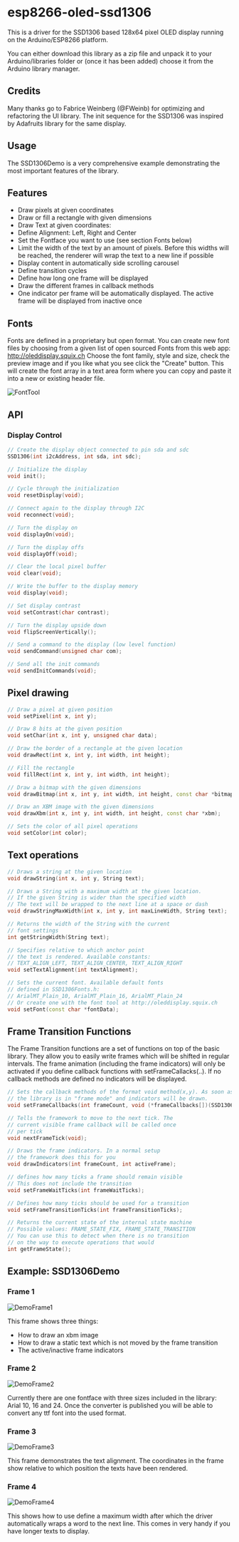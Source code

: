 # esp8266-oled-ssd1306

This is a driver for the SSD1306 based 128x64 pixel OLED display running on the Arduino/ESP8266 platform.

You can either download this library as a zip file and unpack it to your Arduino/libraries folder or (once it has been added) choose it from the Arduino library manager.

## Credits
Many thanks go to Fabrice Weinberg (@FWeinb) for optimizing and refactoring the UI library.
The init sequence for the SSD1306 was inspired by Adafruits library for the same display.

## Usage

The SSD1306Demo is a very comprehensive example demonstrating the most important features of the library.

## Features

* Draw pixels at given coordinates
* Draw or fill a rectangle with given dimensions
* Draw Text at given coordinates:
 * Define Alignment: Left, Right and Center
 * Set the Fontface you want to use (see section Fonts below)
 * Limit the width of the text by an amount of pixels. Before this widths will be reached, the renderer will wrap the text to a new line if possible
* Display content in automatically side scrolling carousel
 * Define transition cycles
 * Define how long one frame will be displayed
 * Draw the different frames in callback methods
 * One indicator per frame will be automatically displayed. The active frame will be displayed from inactive once

## Fonts

Fonts are defined in a proprietary but open format. You can create new font files by choosing from a given list
of open sourced Fonts from this web app: http://oleddisplay.squix.ch
Choose the font family, style and size, check the preview image and if you like what you see click the "Create" button. This will create the font array in a text area form where you can copy and paste it into a new or existing header file.


![FontTool](https://github.com/squix78/esp8266-oled-ssd1306/raw/master/resources/FontTool.png)


## API

### Display Control

```C++
// Create the display object connected to pin sda and sdc
SSD1306(int i2cAddress, int sda, int sdc);

// Initialize the display
void init();

// Cycle through the initialization
void resetDisplay(void);

// Connect again to the display through I2C
void reconnect(void);

// Turn the display on
void displayOn(void);

// Turn the display offs
void displayOff(void);

// Clear the local pixel buffer
void clear(void);

// Write the buffer to the display memory
void display(void);

// Set display contrast
void setContrast(char contrast);

// Turn the display upside down
void flipScreenVertically();

// Send a command to the display (low level function)
void sendCommand(unsigned char com);

// Send all the init commands
void sendInitCommands(void);
```

## Pixel drawing

```C++
// Draw a pixel at given position
void setPixel(int x, int y);

// Draw 8 bits at the given position
void setChar(int x, int y, unsigned char data);

// Draw the border of a rectangle at the given location
void drawRect(int x, int y, int width, int height);

// Fill the rectangle
void fillRect(int x, int y, int width, int height);

// Draw a bitmap with the given dimensions
void drawBitmap(int x, int y, int width, int height, const char *bitmap);

// Draw an XBM image with the given dimensions
void drawXbm(int x, int y, int width, int height, const char *xbm);

// Sets the color of all pixel operations
void setColor(int color);
```

## Text operations

``` C++
// Draws a string at the given location
void drawString(int x, int y, String text);

// Draws a String with a maximum width at the given location.
// If the given String is wider than the specified width
// The text will be wrapped to the next line at a space or dash
void drawStringMaxWidth(int x, int y, int maxLineWidth, String text);

// Returns the width of the String with the current
// font settings
int getStringWidth(String text);

// Specifies relative to which anchor point
// the text is rendered. Available constants:
// TEXT_ALIGN_LEFT, TEXT_ALIGN_CENTER, TEXT_ALIGN_RIGHT
void setTextAlignment(int textAlignment);

// Sets the current font. Available default fonts
// defined in SSD1306Fonts.h:
// ArialMT_Plain_10, ArialMT_Plain_16, ArialMT_Plain_24
// Or create one with the font tool at http://oleddisplay.squix.ch
void setFont(const char *fontData);
```

## Frame Transition Functions

The Frame Transition functions are a set of functions on top of the basic library. They allow you to easily write frames which will be shifted in regular intervals. The frame animation (including the frame indicators) will only be activated if you define callback functions with setFrameCallacks(..). If no callback methods are defined no indicators will be displayed.

```C++
// Sets the callback methods of the format void method(x,y). As soon as you define the callbacks
// the library is in "frame mode" and indicators will be drawn.
void setFrameCallbacks(int frameCount, void (*frameCallbacks[])(SSD1306 *display, SSD1306UiState* state,int x, int y));

// Tells the framework to move to the next tick. The
// current visible frame callback will be called once
// per tick
void nextFrameTick(void);

// Draws the frame indicators. In a normal setup
// the framework does this for you
void drawIndicators(int frameCount, int activeFrame);

// defines how many ticks a frame should remain visible
// This does not include the transition
void setFrameWaitTicks(int frameWaitTicks);

// Defines how many ticks should be used for a transition
void setFrameTransitionTicks(int frameTransitionTicks);

// Returns the current state of the internal state machine
// Possible values: FRAME_STATE_FIX, FRAME_STATE_TRANSITION
// You can use this to detect when there is no transition
// on the way to execute operations that would
int getFrameState();
```

## Example: SSD1306Demo

### Frame 1
![DemoFrame1](https://github.com/squix78/esp8266-oled-ssd1306/raw/master/resources/DemoFrame1.jpg)

This frame shows three things:
 * How to draw an xbm image
 * How to draw a static text which is not moved by the frame transition
 * The active/inactive frame indicators

### Frame 2
![DemoFrame2](https://github.com/squix78/esp8266-oled-ssd1306/raw/master/resources/DemoFrame2.jpg)

Currently there are one fontface with three sizes included in the library: Arial 10, 16 and 24. Once the converter is published you will be able to convert any ttf font into the used format.

### Frame 3

![DemoFrame3](https://github.com/squix78/esp8266-oled-ssd1306/raw/master/resources/DemoFrame3.jpg)

This frame demonstrates the text alignment. The coordinates in the frame show relative to which position the texts have been rendered.

### Frame 4

![DemoFrame4](https://github.com/squix78/esp8266-oled-ssd1306/raw/master/resources/DemoFrame4.jpg)

This shows how to use define a maximum width after which the driver automatically wraps a word to the next line. This comes in very handy if you have longer texts to display.
